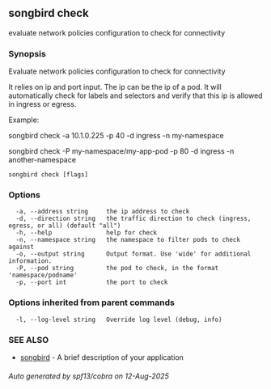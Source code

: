 ## songbird check

evaluate network policies configuration to check for connectivity

### Synopsis

Evaluate network policies configuration to check for connectivity

It relies on ip and port input. The ip can be the ip of a pod.
It will automatically check for labels and selectors and verify that this ip is allowed in ingress or egress.

Example:

songbird check -a 10.1.0.225 -p 40 -d ingress -n my-namespace

songbird check -P my-namespace/my-app-pod -p 80 -d ingress -n another-namespace


```
songbird check [flags]
```

### Options

```
  -a, --address string     the ip address to check
  -d, --direction string   the traffic direction to check (ingress, egress, or all) (default "all")
  -h, --help               help for check
  -n, --namespace string   the namespace to filter pods to check against
  -o, --output string      Output format. Use 'wide' for additional information.
  -P, --pod string         the pod to check, in the format 'namespace/podname'
  -p, --port int           the port to check
```

### Options inherited from parent commands

```
  -l, --log-level string   Override log level (debug, info)
```

### SEE ALSO

* [songbird](songbird.md)	 - A brief description of your application

###### Auto generated by spf13/cobra on 12-Aug-2025

